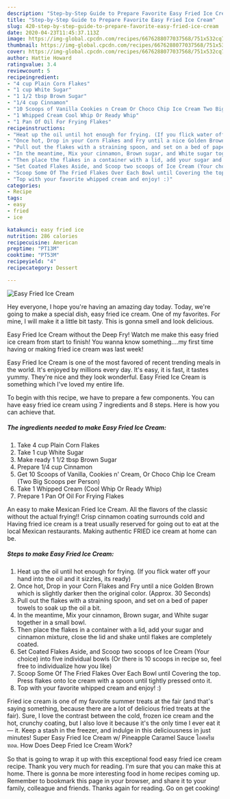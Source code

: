 ```yaml
---
description: "Step-by-Step Guide to Prepare Favorite Easy Fried Ice Cream"
title: "Step-by-Step Guide to Prepare Favorite Easy Fried Ice Cream"
slug: 420-step-by-step-guide-to-prepare-favorite-easy-fried-ice-cream
date: 2020-04-23T11:45:37.113Z
image: https://img-global.cpcdn.com/recipes/6676288077037568/751x532cq70/easy-fried-ice-cream-recipe-main-photo.jpg
thumbnail: https://img-global.cpcdn.com/recipes/6676288077037568/751x532cq70/easy-fried-ice-cream-recipe-main-photo.jpg
cover: https://img-global.cpcdn.com/recipes/6676288077037568/751x532cq70/easy-fried-ice-cream-recipe-main-photo.jpg
author: Hattie Howard
ratingvalue: 3.4
reviewcount: 5
recipeingredient:
- "4 cup Plain Corn Flakes"
- "1 cup White Sugar"
- "1 1/2 tbsp Brown Sugar"
- "1/4 cup Cinnamon"
- "10 Scoops of Vanilla Cookies n Cream Or Choco Chip Ice Cream Two Big Scoops per Person"
- "1 Whipped Cream Cool Whip Or Ready Whip"
- "1 Pan Of Oil For Frying Flakes"
recipeinstructions:
- "Heat up the oil until hot enough for frying. (If you flick water off your hand into the oil and it sizzles, its ready)"
- "Once hot, Drop in your Corn Flakes and Fry until a nice Golden Brown which is slightly darker then the original color. (Approx. 30 Seconds)"
- "Pull out the flakes with a straining spoon, and set on a bed of paper towels to soak up the oil a bit."
- "In the meantime, Mix your cinnamon, Brown sugar, and White sugar together in a small bowl."
- "Then place the flakes in a container with a lid, add your sugar and cinnamon mixture, close the lid and shake until flakes are completely coated."
- "Set Coated Flakes Aside, and Scoop two scoops of Ice Cream (Your choice) into five individual bowls (Or there is 10 scoops in recipe so, feel free to individualize how you like)"
- "Scoop Some Of The Fried Flakes Over Each Bowl until Covering the top. Press flakes onto Ice cream with a spoon until tightly pressed onto it."
- "Top with your favorite whipped cream and enjoy! :)"
categories:
- Recipe
tags:
- easy
- fried
- ice

katakunci: easy fried ice 
nutrition: 286 calories
recipecuisine: American
preptime: "PT13M"
cooktime: "PT53M"
recipeyield: "4"
recipecategory: Dessert

---
```



![Easy Fried Ice Cream](https://img-global.cpcdn.com/recipes/6676288077037568/751x532cq70/easy-fried-ice-cream-recipe-main-photo.jpg)

Hey everyone, I hope you're having an amazing day today. Today, we're going to make a special dish, easy fried ice cream. One of my favorites. For mine, I will make it a little bit tasty. This is gonna smell and look delicious.

Easy Fried Ice Cream without the Deep Fry! Watch me make this easy fried ice cream from start to finish! You wanna know something….my first time having or making fried ice cream was last week!

Easy Fried Ice Cream is one of the most favored of recent trending meals in the world. It's enjoyed by millions every day. It's easy, it is fast, it tastes yummy. They're nice and they look wonderful. Easy Fried Ice Cream is something which I've loved my entire life.


To begin with this recipe, we have to prepare a few components. You can have easy fried ice cream using 7 ingredients and 8 steps. Here is how you can achieve that.

<!--inarticleads1-->

##### The ingredients needed to make Easy Fried Ice Cream:

1. Take 4 cup Plain Corn Flakes
1. Take 1 cup White Sugar
1. Make ready 1 1/2 tbsp Brown Sugar
1. Prepare 1/4 cup Cinnamon
1. Get 10 Scoops of Vanilla, Cookies n&#39; Cream, Or Choco Chip Ice Cream (Two Big Scoops per Person)
1. Take 1 Whipped Cream (Cool Whip Or Ready Whip)
1. Prepare 1 Pan Of Oil For Frying Flakes


An easy to make Mexican Fried Ice Cream. All the flavors of the classic without the actual frying!! Crisp cinnamon coating surrounds cold and Having fried ice cream is a treat usually reserved for going out to eat at the local Mexican restaurants. Making authentic FRIED ice cream at home can be. 

<!--inarticleads2-->

##### Steps to make Easy Fried Ice Cream:

1. Heat up the oil until hot enough for frying. (If you flick water off your hand into the oil and it sizzles, its ready)
1. Once hot, Drop in your Corn Flakes and Fry until a nice Golden Brown which is slightly darker then the original color. (Approx. 30 Seconds)
1. Pull out the flakes with a straining spoon, and set on a bed of paper towels to soak up the oil a bit.
1. In the meantime, Mix your cinnamon, Brown sugar, and White sugar together in a small bowl.
1. Then place the flakes in a container with a lid, add your sugar and cinnamon mixture, close the lid and shake until flakes are completely coated.
1. Set Coated Flakes Aside, and Scoop two scoops of Ice Cream (Your choice) into five individual bowls (Or there is 10 scoops in recipe so, feel free to individualize how you like)
1. Scoop Some Of The Fried Flakes Over Each Bowl until Covering the top. Press flakes onto Ice cream with a spoon until tightly pressed onto it.
1. Top with your favorite whipped cream and enjoy! :)


Fried ice cream is one of my favorite summer treats at the fair (and that&#39;s saying something, because there are a lot of delicious fried treats at the fair). Sure, I love the contrast between the cold, frozen ice cream and the hot, crunchy coating, but I also love it because it&#39;s the only time I ever eat it — it. Keep a stash in the freezer, and indulge in this deliciousness in just minutes! Super Easy Fried Ice Cream w/ Pineapple Caramel Sauce ไอศครีมทอด. How Does Deep Fried Ice Cream Work? 

So that is going to wrap it up with this exceptional food easy fried ice cream recipe. Thank you very much for reading. I'm sure that you can make this at home. There is gonna be more interesting food in home recipes coming up. Remember to bookmark this page in your browser, and share it to your family, colleague and friends. Thanks again for reading. Go on get cooking!
